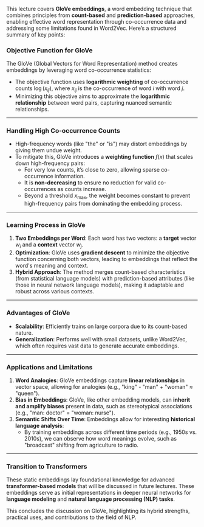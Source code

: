 This lecture covers **GloVe embeddings**, a word embedding technique that combines principles from **count-based** and **prediction-based** approaches, enabling effective word representation through co-occurrence data and addressing some limitations found in Word2Vec. Here’s a structured summary of key points:

### Objective Function for GloVe
The GloVe (Global Vectors for Word Representation) method creates embeddings by leveraging word co-occurrence statistics:
- The objective function uses **logarithmic weighting** of co-occurrence counts $\log(x_{ij})$, where $x_{ij}$ is the co-occurrence of word $i$ with word $j$.
- Minimizing this objective aims to approximate the **logarithmic relationship** between word pairs, capturing nuanced semantic relationships.

--- 

### Handling High Co-occurrence Counts
- High-frequency words (like "the" or "is") may distort embeddings by giving them undue weight.
- To mitigate this, GloVe introduces a **weighting function** $f(x)$ that scales down high-frequency pairs:
  - For very low counts, it’s close to zero, allowing sparse co-occurrence information.
  - It is **non-decreasing** to ensure no reduction for valid co-occurrences as counts increase.
  - Beyond a threshold $x_{\text{max}}$, the weight becomes constant to prevent high-frequency pairs from dominating the embedding process.

--- 

### Learning Process in GloVe
1. **Two Embeddings per Word**: Each word has two vectors: a **target** vector $w_i$ and a **context** vector $w_j$.
2. **Optimization**: GloVe uses **gradient descent** to minimize the objective function concerning both vectors, leading to embeddings that reflect the word's meaning and context.
3. **Hybrid Approach**: The method merges count-based characteristics (from statistical language models) with prediction-based attributes (like those in neural network language models), making it adaptable and robust across various contexts.

--- 

### Advantages of GloVe
- **Scalability**: Efficiently trains on large corpora due to its count-based nature.
- **Generalization**: Performs well with small datasets, unlike Word2Vec, which often requires vast data to generate accurate embeddings.

--- 

### Applications and Limitations
1. **Word Analogies**: GloVe embeddings capture **linear relationships** in vector space, allowing for analogies (e.g., "king" - "man" + "woman" ≈ "queen").
2. **Bias in Embeddings**: GloVe, like other embedding models, can **inherit and amplify biases** present in data, such as stereotypical associations (e.g., "man: doctor" = "woman: nurse").
3. **Semantic Shifts Over Time**: Embeddings allow for interesting **historical language analysis**:
   - By training embeddings across different time periods (e.g., 1950s vs. 2010s), we can observe how word meanings evolve, such as "broadcast" shifting from agriculture to radio.

--- 

### Transition to Transformers
These static embeddings lay foundational knowledge for advanced **transformer-based models** that will be discussed in future lectures. These embeddings serve as initial representations in deeper neural networks for **language modeling** and **natural language processing (NLP) tasks**.

This concludes the discussion on GloVe, highlighting its hybrid strengths, practical uses, and contributions to the field of NLP.
